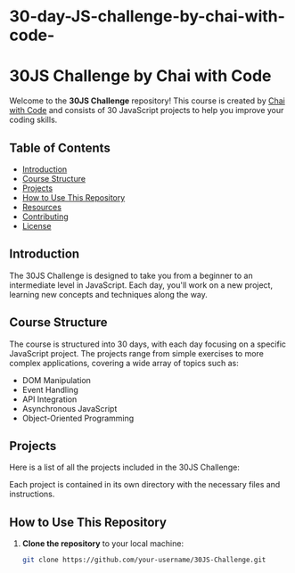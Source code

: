 # 30-day-JS-challenge-by-chai-with-code-

# 30JS Challenge by Chai with Code

Welcome to the **30JS Challenge** repository! This course is created by [Chai with Code](https://www.youtube.com/@ChaiWithCode) and consists of 30 JavaScript projects to help you improve your coding skills.

## Table of Contents

- [Introduction](#introduction)
- [Course Structure](#course-structure)
- [Projects](#projects)
- [How to Use This Repository](#how-to-use-this-repository)
- [Resources](#resources)
- [Contributing](#contributing)
- [License](#license)

## Introduction

The 30JS Challenge is designed to take you from a beginner to an intermediate level in JavaScript. Each day, you'll work on a new project, learning new concepts and techniques along the way.

## Course Structure

The course is structured into 30 days, with each day focusing on a specific JavaScript project. The projects range from simple exercises to more complex applications, covering a wide array of topics such as:

- DOM Manipulation
- Event Handling
- API Integration
- Asynchronous JavaScript
- Object-Oriented Programming

## Projects

Here is a list of all the projects included in the 30JS Challenge:



Each project is contained in its own directory with the necessary files and instructions.

## How to Use This Repository

1. **Clone the repository** to your local machine:
   ```sh
   git clone https://github.com/your-username/30JS-Challenge.git

